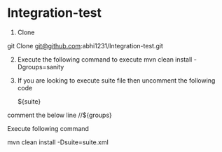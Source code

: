 # Integration-test
1. Clone

git Clone git@github.com:abhi1231/Integration-test.git

2. Execute the following command to execute 
 mvn clean install -Dgroups=sanity
 
3. If you are looking to execute suite file then uncomment the following code 

    <suiteXmlFiles>
		<suiteXmlFile>${suite}</suiteXmlFile>
	</suiteXmlFiles>

  comment the below line
  //<groups>${groups}</groups>
  
  Execute following command 
  
  mvn clean install -Dsuite=suite.xml
